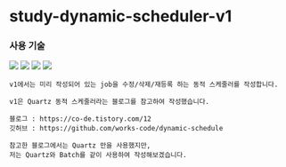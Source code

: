 # study-dynamic-scheduler-v1

### 사용 기술
<img src="https://img.shields.io/badge/java-007396?style=for-the-badge&logo=java&logoColor=white"> 
<img src="https://img.shields.io/badge/Spring-6DB33F?style=for-the-badge&logo=Spring&logoColor=white">
<img src="https://img.shields.io/badge/Spring Batch-6DB33F?style=for-the-badge&logo=Spring&logoColor=white">
<img src="https://img.shields.io/badge/gradle-02303A?style=for-the-badge&logo=gradle&logoColor=white">

```
v1에서는 미리 작성되어 있는 job을 수정/삭제/재등록 하는 동적 스케줄러를 작성합니다.

v1은 Quartz 동적 스케줄러라는 블로그를 참고하여 작성했습니다.

블로그 : https://co-de.tistory.com/12
깃허브 : https://github.com/works-code/dynamic-schedule 

참고한 블로그에서는 Quartz 만을 사용했지만, 
저는 Quartz와 Batch를 같이 사용하여 작성해보겠습니다.
